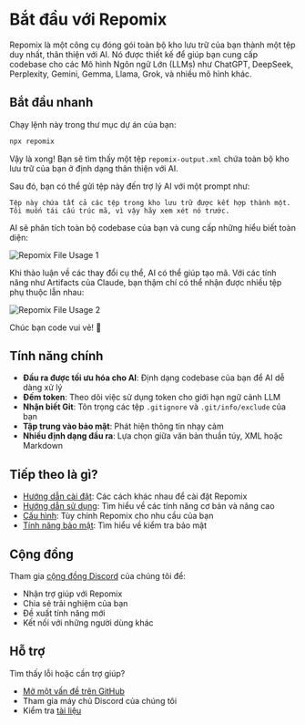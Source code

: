 # Bắt đầu với Repomix

<script setup>
import HomeBadges from '../../../components/HomeBadges.vue'
</script>

Repomix là một công cụ đóng gói toàn bộ kho lưu trữ của bạn thành một tệp duy nhất, thân thiện với AI. Nó được thiết kế để giúp bạn cung cấp codebase cho các Mô hình Ngôn ngữ Lớn (LLMs) như ChatGPT, DeepSeek, Perplexity, Gemini, Gemma, Llama, Grok, và nhiều mô hình khác.

<HomeBadges />

## Bắt đầu nhanh

Chạy lệnh này trong thư mục dự án của bạn:

```bash
npx repomix
```

Vậy là xong! Bạn sẽ tìm thấy một tệp `repomix-output.xml` chứa toàn bộ kho lưu trữ của bạn ở định dạng thân thiện với AI.

Sau đó, bạn có thể gửi tệp này đến trợ lý AI với một prompt như:

```
Tệp này chứa tất cả các tệp trong kho lưu trữ được kết hợp thành một.
Tôi muốn tái cấu trúc mã, vì vậy hãy xem xét nó trước.
```

AI sẽ phân tích toàn bộ codebase của bạn và cung cấp những hiểu biết toàn diện:

![Repomix File Usage 1](/images/docs/repomix-file-usage-1.png)

Khi thảo luận về các thay đổi cụ thể, AI có thể giúp tạo mã. Với các tính năng như Artifacts của Claude, bạn thậm chí có thể nhận được nhiều tệp phụ thuộc lẫn nhau:

![Repomix File Usage 2](/images/docs/repomix-file-usage-2.png)

Chúc bạn code vui vẻ! 🚀

## Tính năng chính

- **Đầu ra được tối ưu hóa cho AI**: Định dạng codebase của bạn để AI dễ dàng xử lý
- **Đếm token**: Theo dõi việc sử dụng token cho giới hạn ngữ cảnh LLM
- **Nhận biết Git**: Tôn trọng các tệp `.gitignore` và `.git/info/exclude` của bạn
- **Tập trung vào bảo mật**: Phát hiện thông tin nhạy cảm
- **Nhiều định dạng đầu ra**: Lựa chọn giữa văn bản thuần túy, XML hoặc Markdown

## Tiếp theo là gì?

- [Hướng dẫn cài đặt](installation.md): Các cách khác nhau để cài đặt Repomix
- [Hướng dẫn sử dụng](usage.md): Tìm hiểu về các tính năng cơ bản và nâng cao
- [Cấu hình](configuration.md): Tùy chỉnh Repomix cho nhu cầu của bạn
- [Tính năng bảo mật](security.md): Tìm hiểu về kiểm tra bảo mật

## Cộng đồng

Tham gia [cộng đồng Discord](https://discord.gg/wNYzTwZFku) của chúng tôi để:
- Nhận trợ giúp với Repomix
- Chia sẻ trải nghiệm của bạn
- Đề xuất tính năng mới
- Kết nối với những người dùng khác

## Hỗ trợ

Tìm thấy lỗi hoặc cần trợ giúp?
- [Mở một vấn đề trên GitHub](https://github.com/yamadashy/repomix/issues)
- Tham gia máy chủ Discord của chúng tôi
- Kiểm tra [tài liệu](https://repomix.com)
